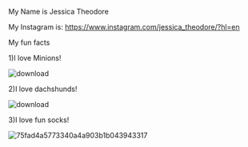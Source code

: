 My Name is Jessica Theodore 

My Instagram is: https://www.instagram.com/jessica_theodore/?hl=en 

My fun facts

1)I love Minions!


![download](https://user-images.githubusercontent.com/105660327/236893656-fa5f3384-6bb2-4b72-8c71-86a85e76d680.jpg)





2)I love dachshunds!


![download](https://user-images.githubusercontent.com/105660327/236893942-bb19b59e-3139-4b2b-8ec2-b20bfff8b8b0.jpg)





3)I love fun socks!


![75fad4a5773340a4a903b1b043943317](https://user-images.githubusercontent.com/105660327/236893620-66ee3bb9-9124-4b68-9dfb-ff571f0c1f10.jpg)


